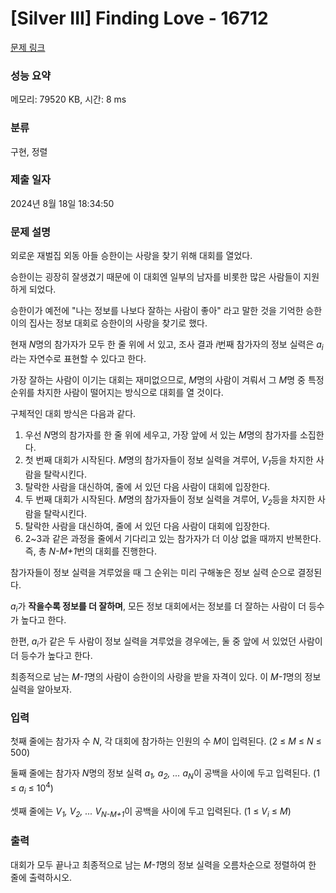 # [Silver III] Finding Love - 16712 

[문제 링크](https://www.acmicpc.net/problem/16712) 

### 성능 요약

메모리: 79520 KB, 시간: 8 ms

### 분류

구현, 정렬

### 제출 일자

2024년 8월 18일 18:34:50

### 문제 설명

<p>외로운 재벌집 외동 아들 승한이는 사랑을 찾기 위해 대회를 열었다.</p>

<p>승한이는 굉장히 잘생겼기 때문에 이 대회엔 일부의 남자를 비롯한 많은 사람들이 지원하게 되었다. </p>

<p>승한이가 예전에 "나는 정보를 나보다 잘하는 사람이 좋아" 라고 말한 것을 기억한 승한이의 집사는 정보 대회로 승한이의 사랑을 찾기로 했다.</p>

<p>현재 <em>N</em>명의 참가자가 모두 한 줄 위에 서 있고, 조사 결과 <em>i</em>번째 참가자의 정보 실력은 <em>a<sub>i</sub></em>라는 자연수로 표현할 수 있다고 한다. </p>

<p>가장 잘하는 사람이 이기는 대회는 재미없으므로, <em>M</em>명의 사람이 겨뤄서 그 <em>M</em>명 중 특정 순위를 차지한 사람이 떨어지는 방식으로 대회를 열 것이다.</p>

<p>구체적인 대회 방식은 다음과 같다. </p>

<ol>
	<li>우선 <em>N</em>명의 참가자를 한 줄 위에 세우고, 가장 앞에 서 있는 <em>M</em>명의 참가자를 소집한다.</li>
	<li>첫 번째 대회가 시작된다. <em>M</em>명의 참가자들이 정보 실력을 겨루어, <em>V<sub>1</sub></em>등을 차지한 사람을 탈락시킨다. </li>
	<li>탈락한 사람을 대신하여, 줄에 서 있던 다음 사람이 대회에 입장한다.</li>
	<li>두 번째 대회가 시작된다. <em>M</em>명의 참가자들이 정보 실력을 겨루어, <em>V<sub>2</sub></em>등을 차지한 사람을 탈락시킨다.</li>
	<li>탈락한 사람을 대신하여, 줄에 서 있던 다음 사람이 대회에 입장한다.</li>
	<li>2~3과 같은 과정을 줄에서 기다리고 있는 참가자가 더 이상 없을 때까지 반복한다. 즉, 총 <em>N-M+1</em>번의 대회를 진행한다. </li>
</ol>

<p>참가자들이 정보 실력을 겨루었을 때 그 순위는 미리 구해놓은 정보 실력 순으로 결정된다. </p>

<p><em>a<sub>i</sub></em>가 <strong>작을수록 정보를 더 잘하며</strong>, 모든 정보 대회에서는 정보를 더 잘하는 사람이 더 등수가 높다고 한다. </p>

<p>한편, <em>a<sub>i</sub></em>가 같은 두 사람이 정보 실력을 겨루었을 경우에는, 둘 중 앞에 서 있었던 사람이 더 등수가 높다고 한다.  </p>

<p>최종적으로 남는 <em>M-1</em>명의 사람이 승한이의 사랑을 받을 자격이 있다. 이 <em>M-1</em>명의 정보 실력을 알아보자. </p>

### 입력 

 <p>첫째 줄에는 참가자 수 <em>N</em>, 각 대회에 참가하는 인원의 수 <em>M</em>이 입력된다. (2 ≤ <em>M</em> ≤ <em>N </em>≤ 500)</p>

<p>둘째 줄에는 참가자 <em>N</em>명의 정보 실력 <em>a<sub>1</sub>, a<sub>2</sub>, ... a<sub>N</sub></em>이 공백을 사이에 두고 입력된다. (1 ≤ <em>a<sub>i</sub> </em>≤ 10<sup>4</sup>)</p>

<p>셋째 줄에는 <em>V<sub>1</sub>, V<sub>2</sub>, ... V<sub>N-M+1</sub></em>이 공백을 사이에 두고 입력된다. (1 ≤ <em>V<sub>i</sub> </em>≤ <em>M</em>)</p>

### 출력 

 <p>대회가 모두 끝나고 최종적으로 남는 <em>M-1</em>명의 정보 실력을 오름차순으로 정렬하여 한 줄에 출력하시오. </p>

